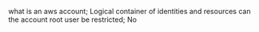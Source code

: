 what is an aws account; Logical container of identities and resources
can the account root user be restricted; No

